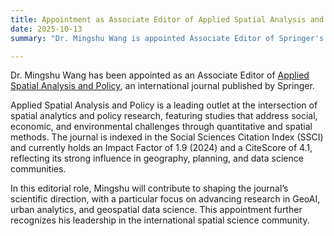 ```yaml
---
title: Appointment as Associate Editor of Applied Spatial Analysis and Policy
date: 2025-10-13
summary: "Dr. Mingshu Wang is appointed Associate Editor of Springer's Applied Spatial Analysis and Policy, helping shape the journal’s direction with a focus on GeoAI, urban analytics, and geospatial data science."

---
```


Dr. Mingshu Wang has been appointed as an Associate Editor of [Applied Spatial Analysis and Policy](https://link.springer.com/journal/12061), an international journal published by Springer.

Applied Spatial Analysis and Policy is a leading outlet at the intersection of spatial analytics and policy research, featuring studies that address social, economic, and environmental challenges through quantitative and spatial methods. The journal is indexed in the Social Sciences Citation Index (SSCI) and currently holds an Impact Factor of 1.9 (2024) and a CiteScore of 4.1, reflecting its strong influence in geography, planning, and data science communities.

In this editorial role, Mingshu will contribute to shaping the journal’s scientific direction, with a particular focus on advancing research in GeoAI, urban analytics, and geospatial data science. This appointment further recognizes his leadership in the international spatial science community.
